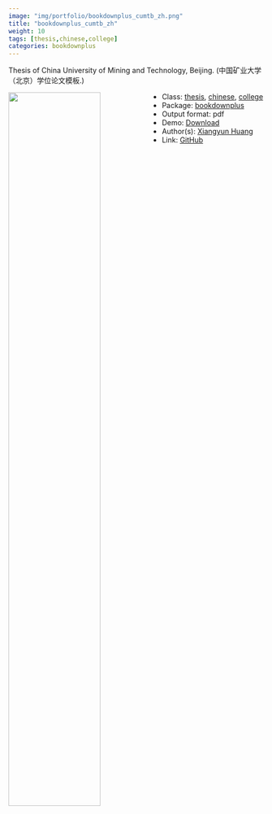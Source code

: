 ```yaml
---
image: "img/portfolio/bookdownplus_cumtb_zh.png"
title: "bookdownplus_cumtb_zh"
weight: 10
tags: [thesis,chinese,college]
categories: bookdownplus
---
```


Thesis of China University of Mining and Technology, Beijing. (中国矿业大学（北京）学位论文模板.)

<!--more-->

<a href="../../img/portfolio/bookdownplus_cumtb_zh.png"><img class = "jf-image-shadow" src="../../img/portfolio/bookdownplus_cumtb_zh.png" style="display: block; margin: auto;" width="60%"  align="left"></a>

- Class: [thesis](../../tags/thesis), [chinese](../../tags/chinese), [college](../../tags/college)
- Package: [bookdownplus](bookdownplus)
- Output format: pdf
- Demo: [Download](https://pzhaonet.github.io/bookdownplus/upload/cumtb_zh/showcase/cumtb.pdf)
- Author(s): [Xiangyun Huang](https://www.xiangyunhuang.com.cn/)
- Link: [GitHub](https://github.com/pzhaonet/bookdownplus)


